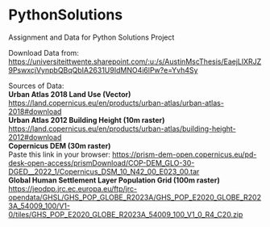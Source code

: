 # PythonSolutions
Assignment and Data for Python Solutions Project

Download Data from: https://universiteittwente.sharepoint.com/:u:/s/AustinMscThesis/EaejLlXRJZ9PswxcjVynpbQBqQbIA2631U9IdMNO4i6lPw?e=Yvh4Sy

Sources of Data:   
**Urban Atlas 2018 Land Use (Vector)**  
https://land.copernicus.eu/en/products/urban-atlas/urban-atlas-2018#download  
**Urban Atlas 2012 Building Height (10m raster)**   
https://land.copernicus.eu/en/products/urban-atlas/building-height-2012#download   
**Copernicus DEM (30m raster)**  
Paste this link in your browser: https://prism-dem-open.copernicus.eu/pd-desk-open-access/prismDownload/COP-DEM_GLO-30-DGED__2022_1/Copernicus_DSM_10_N42_00_E023_00.tar  
**Global Human Settlement Layer Population Grid (100m raster)**   
https://jeodpp.jrc.ec.europa.eu/ftp/jrc-opendata/GHSL/GHS_POP_GLOBE_R2023A/GHS_POP_E2020_GLOBE_R2023A_54009_100/V1-0/tiles/GHS_POP_E2020_GLOBE_R2023A_54009_100_V1_0_R4_C20.zip   
